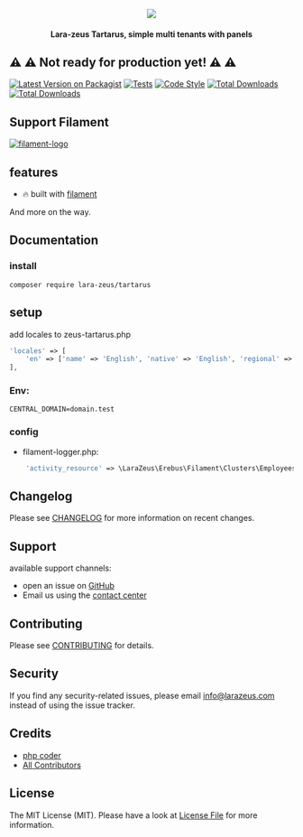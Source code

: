 <p align="center">
<a href="https://larazeus.com"><img src="https://larazeus.com/images/lara-zeus-tartarus.png?v=1" /></a>
</p>

<h4 align="center">Lara-zeus Tartarus, simple multi tenants with panels</h4>

## ⚠️️️ ⚠️️️ Not ready for production yet! ⚠️️️ ⚠️️️

<p align="center">

[![Latest Version on Packagist](https://img.shields.io/packagist/v/lara-zeus/tartarus.svg?style=flat-square)](https://packagist.org/packages/lara-zeus/tartarus)
[![Tests](https://img.shields.io/github/actions/workflow/status/lara-zeus/tartarus/run-tests.yml?label=tests&style=flat-square&branch=main)](https://github.com/lara-zeus/tartarus/actions?query=workflow%3Arun-tests+branch%3Amain)
[![Code Style](https://img.shields.io/github/actions/workflow/status/lara-zeus/tartarus/fix-php-code-style-issues.yml?label=code-style&flat-square)](https://github.com/lara-zeus/tartarus/actions?query=workflow%3Afix-php-code-style-issues+branch%3Amain)
[![Total Downloads](https://img.shields.io/packagist/dt/lara-zeus/tartarus.svg?style=flat-square)](https://packagist.org/packages/lara-zeus/tartarus)
[![Total Downloads](https://img.shields.io/github/stars/lara-zeus/tartarus?style=flat-square)](https://github.com/lara-zeus/tartarus)

</p>

## Support Filament

<a href="https://github.com/sponsors/danharrin">
<img alt="filament-logo" src="https://larazeus.com/images/filament-sponsor-banner.png">
</a>

## features
- 🔥 built with [filament](https://filamentadmin.com)

And more on the way.

## Documentation

### install

`composer require lara-zeus/tartarus`

## setup

add locales to zeus-tartarus.php

```php
'locales' => [
    'en' => ['name' => 'English', 'native' => 'English', 'regional' => 'en_GB', 'flag' => 'gb'],
],
```
### Env:

`CENTRAL_DOMAIN=domain.test`

### config

- filament-logger.php:
```php
    'activity_resource' => \LaraZeus\Erebus\Filament\Clusters\Employees\Resources\ActivityResource::class,
```
## Changelog

Please see [CHANGELOG](CHANGELOG.md) for more information on recent changes.

## Support
available support channels:

* open an issue on [GitHub](https://github.com/lara-zeus/tartarus/issues)
* Email us using the [contact center](https://larazeus.com/contact-us)

## Contributing

Please see [CONTRIBUTING](CONTRIBUTING.md) for details.

## Security

If you find any security-related issues, please email info@larazeus.com instead of using the issue tracker.

## Credits

-   [php coder](https://github.com/atmonshi)
-   [All Contributors](../../contributors)

## License

The MIT License (MIT). Please have a look at [License File](LICENSE.md) for more information.
